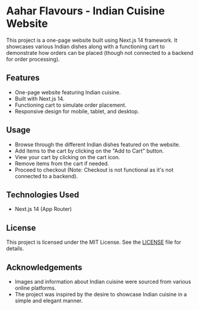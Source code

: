 # Aahar Flavours -  Indian Cuisine Website

 This project is a one-page website built using Next.js 14 framework. It showcases various Indian dishes along with a functioning cart to demonstrate how orders can be placed (though not connected to a backend for order processing).

## Features

- One-page website featuring Indian cuisine.
- Built with Next.js 14.
- Functioning cart to simulate order placement.
- Responsive design for mobile, tablet, and desktop.

## Usage

- Browse through the different Indian dishes featured on the website.
- Add items to the cart by clicking on the "Add to Cart" button.
- View your cart by clicking on the cart icon.
- Remove items from the cart if needed.
- Proceed to checkout (Note: Checkout is not functional as it's not connected to a backend).

## Technologies Used

- Next.js 14 (App Router)




## License

This project is licensed under the MIT License. See the [LICENSE](LICENSE) file for details.

## Acknowledgements

- Images and information about Indian cuisine were sourced from various online platforms.
- The project was inspired by the desire to showcase Indian cuisine in a simple and elegant manner.
